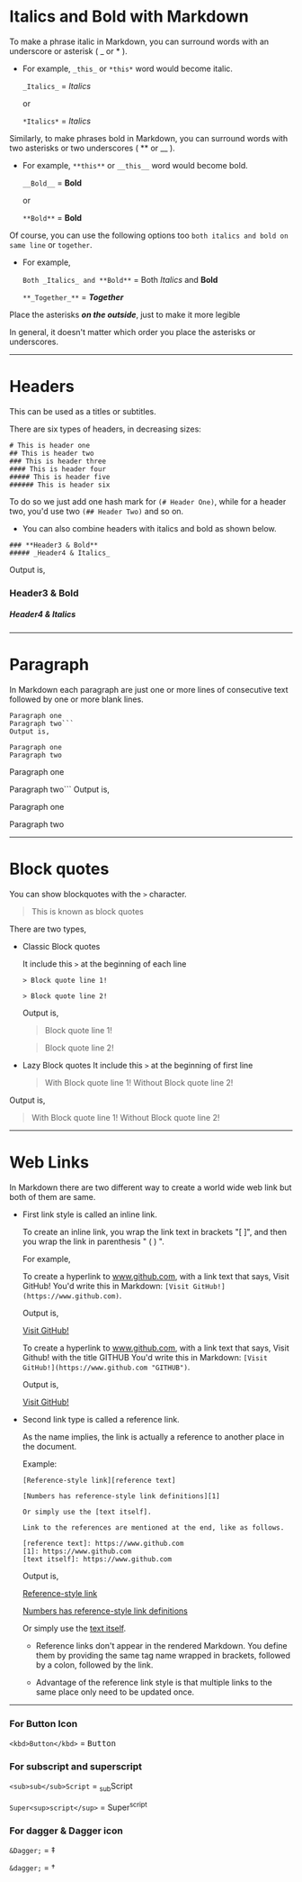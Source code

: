 # Italics and Bold with Markdown

To make a phrase italic in Markdown, you can surround words with an underscore or asterisk ( _ or * ).

* For example, `_this_` or `*this*` word would become italic.

  `_Italics_` = _Italics_

  or

  `*Italics*` = *Italics*

Similarly, to make phrases bold in Markdown, you can surround words with two asterisks or two underscores ( ** or __ ).
* For example, `**this**` or `__this__` word would become bold.

  `__Bold__` = __Bold__

  or

  `**Bold**` = **Bold**

Of course, you can use the following options too `both italics and bold on same line` or `together`.
* For example,

  `Both _Italics_ and **Bold**` = Both _Italics_ and **Bold**

  `**_Together_**` = **_Together_**

Place the asterisks **_on the outside_**, just to make it more legible

In general, it doesn't matter which order you place the asterisks or underscores.

---

# Headers

This can be used as a titles or subtitles.

There are six types of headers, in decreasing sizes:
```
# This is header one
## This is header two
### This is header three
#### This is header four
##### This is header five
###### This is header six
```
To do so we just add one hash mark for `(# Header One)`, while for a header two, you'd use two `(## Header Two)` and so on.

* You can also combine headers with italics and bold as shown below.
```
### **Header3 & Bold**
##### _Header4 & Italics_
```
Output is,
### **Header3 & Bold**
##### _Header4 & Italics_

-----

# Paragraph

In Markdown each paragraph are just one or more lines of consecutive text followed by one or more blank lines.

```
Paragraph one
Paragraph two```
Output is,

Paragraph one
Paragraph two

```
Paragraph one

Paragraph two```
Output is,

Paragraph one

Paragraph two

----

# Block quotes

You can show blockquotes with the `>` character.
> This is known as block quotes

There are two types,

* Classic Block quotes

  It include this `>` at the beginning of each line

      > Block quote line 1!

      > Block quote line 2!


  Output is,
  > Block quote line 1!

  > Block quote line 2!

*  Lazy Block quotes
  It include this `>` at the beginning of first line

      > With Block quote line 1!
       Without Block quote line 2!

  Output is,
  > With Block quote line 1!
    Without Block quote line 2!

---

# Web Links

In Markdown there are two different way to create a world wide web link but both of them are same.

* First link style is called an inline link.

  To create an inline link, you wrap the link text in brackets "[ ]", and then you wrap the link in parenthesis " ( ) ".

  For example,

  To create a hyperlink to www.github.com, with a link text that says, Visit GitHub! You'd write this in Markdown: `[Visit GitHub!](https://www.github.com)`.

  Output is,

  [Visit GitHub!](https://www.github.com)

  To create a hyperlink to www.github.com, with a link text that says, Visit Github! with the title GITHUB You'd write this in Markdown: `[Visit GitHub!](https://www.github.com "GITHUB")`.

  Output is,

  [Visit GitHub!](https://www.github.com "GITHUB")

* Second link type is called a reference link.

  As the name implies, the link is actually a reference to another place in the document.

  Example:

      [Reference-style link][reference text]

      [Numbers has reference-style link definitions][1]

      Or simply use the [text itself].

      Link to the references are mentioned at the end, like as follows.

      [reference text]: https://www.github.com
      [1]: https://www.github.com
      [text itself]: https://www.github.com

  Output is,

  [Reference-style link][reference text]

  [Numbers has reference-style link definitions][1]

  Or simply use the [text itself].

  [reference text]: https://www.github.com
  [1]: https://www.github.com
  [text itself]: https://www.github.com

  * Reference links don't appear in the rendered Markdown. You define them by providing the same tag name wrapped in brackets, followed by a colon, followed by the link.

  * Advantage of the reference link style is that multiple links to the same place only need to be updated once.

---
### For Button Icon

  `<kbd>Button</kbd>` = <kbd>Button</kbd>

### For subscript and superscript

`<sub>sub</sub>Script` = <sub>sub</sub>Script

`Super<sup>script</sup>` = Super<sup>script</sup>

### For dagger & Dagger icon

`&Dagger;` = &Dagger;

`&dagger;` = &dagger;
